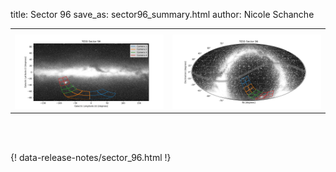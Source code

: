title: Sector 96
save_as: sector96_summary.html
author: Nicole Schanche


<table>
  <tr>
    <th colspan="2" ></th>
  </tr>
  <tr>
    <td width="50%" style = "text-align: center;">
          <img class="img-responsive" style="max-width:100%;" src="images/sector-plots/tess_galactic_sector_096.png"> 
    </td>
   <td width="50%" style = "text-align: center;">
          <img class="img-responsive" style="max-width:100%;" src="images/sector-plots/tess_icrs_sector_096.png">
    </td>
  </tr>
</table>
<br></br>





{! data-release-notes/sector_96.html !}

<!---<img class="img-responsive" style="max-width:90%;" src="images/sector-plots/sector-plots.096.jpeg">--->